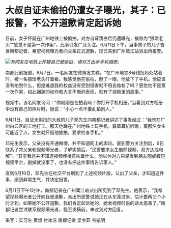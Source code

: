 

# 大叔自证未偷拍仍遭女子曝光，其子：已报警，不公开道歉肯定起诉她

日前，女子怀疑在广州地铁上被偷拍，对方自证清白后仍遭曝光，被称为“猥琐老头”“感觉不是第一次作案”，此事引发广泛关注。6月11日下午，当事男子的儿子告诉南都记者，希望视频曝光者向父亲正式道歉，现已来到广州鹭江站派出所报警。

![](https://inews.gtimg.com/om_bt/OvoUcKH9nGjbILzOnZ4W98TjkSLFIR7C9UjBP9vcJyva8AA/1000)_有网友在地铁上怀疑自己被偷拍，请对方出示手机相册。_

南都此前报道，6月7日，一名网友在微博发文称，“在广州地铁8号线拐角处站着时，被一名猥琐老头盯着看。我感觉他在偷拍，瞪了一眼，他放下了手机。他应该没有拍到什么，但是难道我的权益没有受到侵害就不用去维权了吗？感觉他不是第一次作案，如此娴熟的动作和大言不惭的表现，就有了视频里的故事。”

视频中，该名网友询问：“你刚刚是在拍我吗？你打开手机相册。”当看到对方相册中没有自己的照片时，她说：“小心一点不要乱拍别人。”

6月11日，自证未偷拍的大叔的儿子邓先生向南都记者讲述了事发经过：“我爸在广州白云区的工地打工。那天他蹲在广州地铁上玩手机，戴着耳机听歌，离那名女生可能近了点，女生就怀疑他偷拍，要求检查手机。”

邓先生表示，父亲没有开通微博，并不知道网上的舆论。直到警方关注到后，9日联系了其父亲和视频曝光者，了解实情后，“民警要求女生删除视频，双方达成和解”。“其实我爸并不知道视频传播意味着什么，他以为对方只是发到朋友圈或者短视频平台，删掉就没事了，也没有把这件事情告诉家人。”

直到6月10日，邓先生在社交平台刷到了上述视频片段，认出了父亲，才知道这件事，感到非常生气，并决定报警。

6月11日下午1时许，南都记者在广州鹭江站派出所见到了邓先生。他表示，“我希望视频曝光者公开向我爸道歉，派出所民警说她正在从东莞过来，估计要两三个小时才到。如果她不公开道歉，我们肯定起诉她的，她发视频时说的话太恶毒了。”南都记者尝试联系视频曝光者，截至发稿前，未收到对方回复。

采写：实习生 黄煜 付冰洁 南都记者 梁令菲 韦娟明


